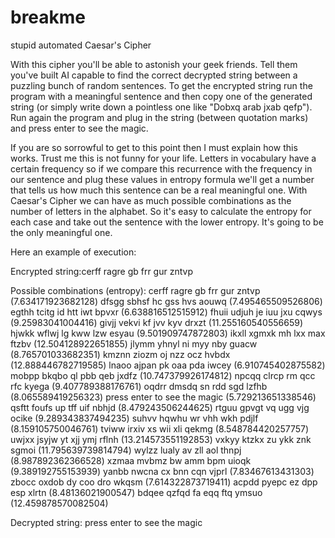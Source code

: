 # breakme
stupid automated Caesar's Cipher

With this cipher you'll be able to astonish your geek friends. 
Tell them you've built AI capable to find the correct decrypted string between a puzzling bunch of random sentences.
To get the encrypted string run the program with a meaningful sentence and then copy one of the generated string
(or simply write down a pointless one like "Dobxq arab jxab qefp").
Run again the program and plug in the string (between quotation marks) and press enter to see the magic.

If you are so sorrowful to get to this point then I must explain how this works. Trust me this is not funny for your life.
Letters in vocabulary have a certain frequency so if we compare this recurrence with the frequency in our sentence and plug these values in entropy formula we'll get a number that tells us how much this sentence can be a real meaningful one. With Caesar's Cipher we can have as much possible combinations as the number of letters in the alphabet. So it's easy to calculate the entropy for each case and take out the sentence with the lower entropy. It's going to be the only meaningful one.

Here an example of execution:

Encrypted string:cerff ragre gb frr gur zntvp

Possible combinations (entropy):
cerff ragre gb frr gur zntvp (7.634171923682128)
dfsgg sbhsf hc gss hvs aouwq (7.495465509526806)
egthh tcitg id htt iwt bpvxr (6.638816512515912)
fhuii udjuh je iuu jxu cqwys (9.25983041004416)
givjj vekvi kf jvv kyv drxzt (11.255160540556659)
hjwkk wflwj lg kww lzw esyau (9.501909747872803)
ikxll xgmxk mh lxx max ftzbv (12.504128922651855)
jlymm yhnyl ni myy nby guacw (8.765701033682351)
kmznn ziozm oj nzz ocz hvbdx (12.888446782719585)
lnaoo ajpan pk oaa pda iwcey (6.910745402875582)
mobpp bkqbo ql pbb qeb jxdfz (10.747379926174812)
npcqq clrcp rm qcc rfc kyega (9.407789388176761)
oqdrr dmsdq sn rdd sgd lzfhb (8.065589419256323)
press enter to see the magic (5.729213651338546)
qsftt foufs up tff uif nbhjd (8.479243506244625)
rtguu gpvgt vq ugg vjg ocike (9.289343837494235)
suhvv hqwhu wr vhh wkh pdjlf (8.159105750046761)
tviww irxiv xs wii xli qekmg (8.548784420257757)
uwjxx jsyjw yt xjj ymj rflnh (13.214573551192853)
vxkyy ktzkx zu ykk znk sgmoi (11.795639739814794)
wylzz lualy av zll aol thnpj (8.987892362366528)
xzmaa mvbmz bw amm bpm uioqk (9.389192755153939)
yanbb nwcna cx bnn cqn vjprl (7.83467613431303)
zbocc oxdob dy coo dro wkqsm (7.614322873719411)
acpdd pyepc ez dpp esp xlrtn (8.48136021900547)
bdqee qzfqd fa eqq ftq ymsuo (12.459878570082504)

Decrypted string:
press enter to see the magic
